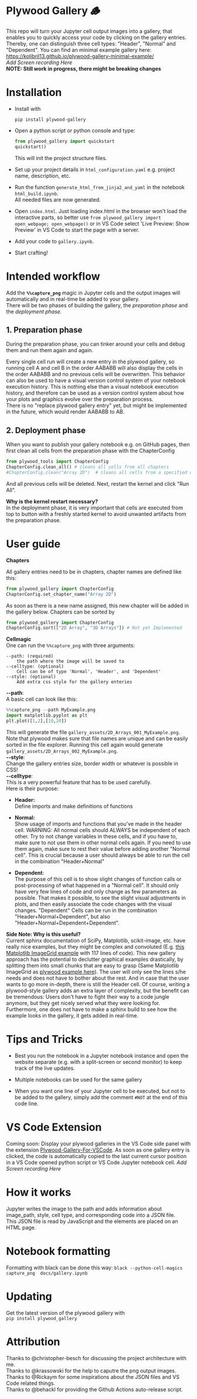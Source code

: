# Plywood Gallery 🪵

This repo will turn your Jupyter cell output images into a gallery, that enables you to quickly access your code by clicking on the gallery entries. Thereby, one can distinguish three cell types: "Header", "Normal" and "Dependent". 
You can find an minimal example gallery here:   
https://kolibril13.github.io/plywood-gallery-minimal-example/   
*Add Screen recording Here*  
**NOTE: Still work in progress, there might be breaking changes**

# Installation

* Install with  
    ```
    pip install plywood-gallery
    ```

* Open a python script or python console and type:
    ```py
    from plywood_gallery import quickstart
    quickstart()
    ```
    This will init the project structure files.  
* Set up your project details in `html_configuration.yaml` e.g. project name, description, etc.  
* Run the function `generate_html_from_jinja2_and_yaml` in the notebook  `html_build.ipynb`.  
All needed files are now generated.  
* Open `index.html`.  Just loading index.html in the browser won't load the interactive parts, so better use `from plywood_gallery import open_webpage; open_webpage()` or in VS Code select 'Live Preview: Show Preview' in VS Code to start the page with a server.  
* Add your code to `gallery.ipynb`.   

* Start crafting!

# Intended workflow

Add the **`%%capture_png`** magic in Jupyter cells and the output images will automatically and in real-time be added to your gallery.   
There will be two phases of building the gallery, the *preparation phase* and the *deployment phase.*

## 1. Preparation phase

During the preparation phase, you can tinker around your cells and debug them and run them again and again.

Every single cell run will create a new entry in the plywood gallery, so running cell A and cell B  in the order AABABB will also display the cells in the order AABABB and no previous cells will be overwritten. 
This behavior can also be used to have a visual version control system of your notebook execution history. 
This is nothing else than a visual notebook execution history, and therefore can be used as a version control system about how your plots and graphics evolve over the preparation process.  
There is no "replace plywood gallery entry" yet, but might be implemented in the future, which would render AABABB to AB.

## 2. Deployment phase

When you want to publish your gallery notebook e.g. on GitHub pages, then first clean all cells from the preparation phase with the ChapterConfig  
```py
from plywood_tools import ChapterConfig
ChapterConfig.clean_all() # cleans all cells from all chapters
#ChapterConfig.clean("Array 2D")  # cleans all cells from a specified chapter
```

And all previous cells will be deleted.
Next, restart the kernel and click "Run All".

**Why is the kernel restart necessary?**  
In the deployment phase, it is very important that cells are executed from top to button with a freshly started kernel to avoid unwanted artifacts from the preparation phase.

# User guide

**Chapters**  

All gallery entries need to be in chapters, chapter names are defined like this:
```py
from plywood_gallery import ChapterConfig
ChapterConfig.set_chapter_name("Array 2D")
```
As soon as there is a new name assigned, this new chapter will be added in the gallery below.
Chapters can be sorted by 
```py
from plywood_gallery import ChapterConfig
ChapterConfig.sort(["2D Array", "3D Arrays"]) # Not yet Implemented
```

**Cellmagic**  
One can run the `%%capture_png` with three arguments:
```
--path: (required)
    the path where the image will be saved to
--celltype: (optional)
    Cell can be of type 'Normal', 'Header', and 'Dependent'
--style: (optional)
    Add extra css style for the gallery enteries
```
**--path**:  
A basic cell can look like this:
```py
%%capture_png --path MyExample.png
import matplotlib.pyplot as plt
plt.plot([1,2],[10,20])
```
This will generate the file `gallery_assets/2D_Arrays_001_MyExample.png`. Note that plywood makes sure that file names are unique and can be easily sorted in the file explorer.
Running this cell again would generate `gallery_assets/2D_Arrays_002_MyExample.png`.   
**--style**:  
Change the gallery entries size, border width or whatever is possible in CSS!  
**--celltype**:    
This is a very powerful feature that has to be used carefully.  
Here is their purpose:  

* **Header:**  
Define imports and make definitions of functions

* **Normal:**  
Show usage of imports and functions that you've made in the header cell. WARNING: All normal cells should ALWAYS be independent of each other. Try to not change variables in these cells, and if you have to, make sure to not use them in other normal cells again. If you need to use them again, make sure to rest their value before adding another "Normal cell". This is crucial because a user should always be able to run the cell in the combination "Header+Normal"
* **Dependent**:  
The purpose of this cell is to show slight changes of function calls or post-processing of what happened in a "Normal cell". It should only have very few lines of code and only change as few parameters as possible. That makes it possible, to see the slight visual adjustments in plots, and then easily associate the code changes with the visual changes. "Dependent" Cells can be run in the combination "Header+Normal+Dependent", but also "Header+Normal+Dependent+Dependent".



**Side Note: Why is this useful?**   
Current sphinx documentation of SciPy, Matplotlib, scikit-image, etc. have really nice examples, but they might be complex and convoluted (E.g. [this Matplotlib ImageGrid example](https://matplotlib.org/3.5.1/gallery/axes_grid1/demo_axes_grid.html) with 117 lines of code).
This new gallery approach has the potential to declutter graphical examples drastically, by splitting them into small chunks that are easy to grasp (Same Matplotlib ImageGrid as  [plywood example here](https://kolibril13.github.io/further_ideas_plywood_gallery/web1_ImageGrid.html)). The user will only see the lines s/he needs and does not have to bother about the rest. And in case that the user wants to go more in-depth, there is still the Header cell. Of course, writing a plywood-style gallery adds an extra layer of complexity, but the benefit can be tremendous: Users don't have to fight their way to a code jungle anymore, but they get nicely served what they were looking for.
Furthermore, one does not have to make a sphinx build to see how the example looks in the gallery, it gets added in real-time.


# Tips and Tricks

* Best you run the notebook in a Jupyter notebook instance and open the website separate (e.g. with a split-screen or second monitor) to keep track of the live updates.

* Multiple notebooks can be used for the same gallery

* When you want one line of your Jupyter cell to be executed, but not to be added to the gallery, simply add the comment `#NOT` at the end of this code line.

# VS Code Extension
Coming soon:
Display your plywood galleries in the VS Code side panel with the extension [Plywood-Gallery-For-VSCode](https://github.com/kolibril13/plywood-gallery/). As soon as one gallery entry is clicked, the code is automatically copied to the last current cursor position in a VS Code opened python script or VS Code Jupyter notebook cell.
*Add Screen recording Here*


# How it works
Jupyter writes the image to the path and adds information about image_path, style, cell type, and corresponding code into a JSON file.   
This JSON file is read by JavaScript and the elements are placed on an HTML page.

# Notebook formatting
Formatting with black can be done this way:
`black --python-cell-magics capture_png  docs/gallery.ipynb`

# Updating
Get the latest version of the plywood gallery with   
`pip install plywood_gallery`
# Attribution

Thanks to @christopher-besch for discussing the project architecture with me.  
Thanks to @krassowski for the help to caputre the png output images.  
Thanks to @Rickaym for some inspirations about the JSON files and VS Code related things.  
Thanks to @behackl for providing the Github Actions auto-release script.